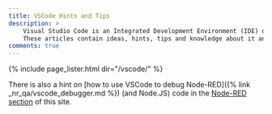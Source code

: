 ```yaml
---
title: VSCode Hints and Tips
description: >
    Visual Studio Code is an Integrated Development Environment (IDE) or code editor that is open source and actively developed by Microsoft.
    These articles contain ideas, hints, tips and knowledge about it and how to use it.
comments: true
---
```


{% include page_lister.html dir="/vscode/" %}

There is also a hint on [how to use VSCode to debug Node-RED]({% link _nr_qa/vscode_debugger.md %}) (and Node.JS) code in the [Node-RED section](/nr_qa) of this site.

<script>
    (function() {
        var mypage = {{ page | jsonify | strip_html }};
        console.log('--PAGE (jsonify)--', mypage)
        var mypages = {{ mypages | jsonify | strip_html }};
        console.log('--PAGES (jsonify)--', mypages)
        var sitepages = {{ site.pages | jsonify | strip_html }};
        console.log('--SITEPAGES (jsonify)--', sitepages)
    })();
</script>
